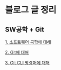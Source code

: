 # 블로그 글 정리

## SW공학 + Git

[1. 소프트웨어 공학에 대해](https://velog.io/@jojehuni_9759/%EC%86%8C%ED%94%84%ED%8A%B8%EC%9B%A8%EC%96%B4-%EA%B3%B5%ED%95%99%EC%97%90-%EB%8C%80%ED%95%B4)

[2. Git에 대해](https://velog.io/@jojehuni_9759/Git%EC%97%90-%EB%8C%80%ED%95%B4)

[3. Git CLI 명령어에 대해](https://velog.io/@jojehuni_9759/Git-CLI-%EA%B8%B0%EB%B3%B8-%EB%AA%85%EB%A0%B9%EC%96%B4%EC%97%90-%EB%8C%80%ED%95%B4)